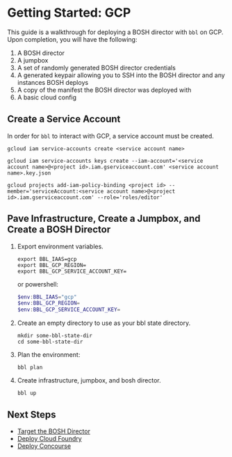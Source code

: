 # Getting Started: GCP

This guide is a walkthrough for deploying a BOSH director with `bbl`
on GCP. Upon completion, you will have the following:

1. A BOSH director
1. A jumpbox
1. A set of randomly generated BOSH director credentials
1. A generated keypair allowing you to SSH into the BOSH director and
any instances BOSH deploys
1. A copy of the manifest the BOSH director was deployed with
1. A basic cloud config

## Create a Service Account

In order for `bbl` to interact with GCP, a service account must be created.

```
gcloud iam service-accounts create <service account name>

gcloud iam service-accounts keys create --iam-account='<service account name>@<project id>.iam.gserviceaccount.com' <service account name>.key.json

gcloud projects add-iam-policy-binding <project id> --member='serviceAccount:<service account name>@<project id>.iam.gserviceaccount.com' --role='roles/editor'
```

## Pave Infrastructure, Create a Jumpbox, and Create a BOSH Director

1. Export environment variables.
    ```
    export BBL_IAAS=gcp
    export BBL_GCP_REGION=
    export BBL_GCP_SERVICE_ACCOUNT_KEY=
    ```

    or powershell:

    ```powershell
    $env:BBL_IAAS="gcp"
    $env:BBL_GCP_REGION=
    $env:BBL_GCP_SERVICE_ACCOUNT_KEY=
    ```
1. Create an empty directory to use as your bbl state directory.
    ```
    mkdir some-bbl-state-dir
    cd some-bbl-state-dir
    ```
1. Plan the environment:
    ```
    bbl plan
    ```	
1. Create infrastructure, jumpbox, and bosh director.
    ```
    bbl up
    ```

## Next Steps

* [Target the BOSH Director](howto-target-bosh-director.md)
* [Deploy Cloud Foundry](cloudfoundry.md)
* [Deploy Concourse](concourse.md)
